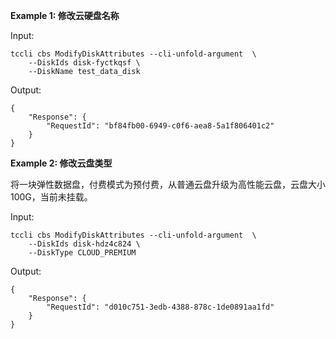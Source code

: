 **Example 1: 修改云硬盘名称**



Input: 

```
tccli cbs ModifyDiskAttributes --cli-unfold-argument  \
    --DiskIds disk-fyctkqsf \
    --DiskName test_data_disk
```

Output: 
```
{
    "Response": {
        "RequestId": "bf84fb00-6949-c0f6-aea8-5a1f806401c2"
    }
}
```

**Example 2: 修改云盘类型**

将一块弹性数据盘，付费模式为预付费，从普通云盘升级为高性能云盘，云盘大小 100G，当前未挂载。

Input: 

```
tccli cbs ModifyDiskAttributes --cli-unfold-argument  \
    --DiskIds disk-hdz4c824 \
    --DiskType CLOUD_PREMIUM
```

Output: 
```
{
    "Response": {
        "RequestId": "d010c751-3edb-4388-878c-1de0891aa1fd"
    }
}
```

